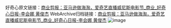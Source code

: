 好奇心原文链接：[商业剪报：亚马逊做海淘，爱奇艺直播威尼斯电影节_商业_好奇心日报-李会娜 黄俊杰](https://www.qdaily.com/articles/1965.html)
WebArchive归档链接：[商业剪报：亚马逊做海淘，爱奇艺直播威尼斯电影节_商业_好奇心日报-李会娜 黄俊杰](http://web.archive.org/web/20190623150112/https://www.qdaily.com/articles/1965.html)
![image](http://ww3.sinaimg.cn/large/007d5XDply1g3vbu64p80j30u03rje81)